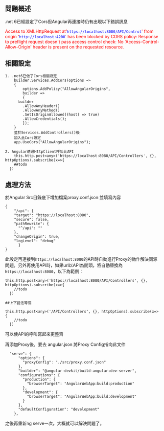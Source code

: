 ## 問題概述

.net 6已經設定了Cors但Angular再連接時仍有出現以下錯誤訊息
        
<font color=#FF0000>Access to XMLHttpRequest at'</font><font color=#0000FF>`https://localhost:8080/API/Control`</font><font color=#FF0000>' from origin '</font><font color=#0000FF>`http://localhost:4200`</font><font color=#FF0000>' has been blocked by CORS policy: Response to preflight request doesn't pass access control check: No 'Access-Control-Allow-Origin' header is present on the requested resource. 
</font>

## 相關設定
    1. .net6已做了Cors相關設定
        builder.Services.AddCors(options =>
        {
            options.AddPolicy("AllowAngularOrigins",
            builder =>
            {
          builder
            .AllowAnyHeader()
            .AllowAnyMethod()
            .SetIsOriginAllowed((host) => true)
            .AllowCredentials();
            });
        }
        並於Services.AddControllers()後
        加入此Cors設定
        app.UseCors("AllowAngularOrigins");
    
    2. Angular透過HttpClient呼叫此API
        this.http.post<any>('https://localhost:8080/API/Controllers', {}, httpOptions).subscribe(x=>{
        ##todo
      })
    
## 處理方法

於Angular Src目錄底下增加檔案proxy.conf.json
並填寫內容
    
    {
        "/api": {
        "target": "https://localhost:8080",
        "secure": false,
        "pathRewrite": {
          "^/api": ""
        },
        "changeOrigin": true,
        "logLevel": "debug"
          }
    }
此設定再連接到`https://localhost:8080`的API時自動進行Proxy的動作解決同源問題，另外再使用API時，如果url以API為開頭，將自動替換為`https://localhost:8080`，以下為範例：

    this.http.post<any>('https://localhost:8080/API/Controllers', {}, httpOptions).subscribe(x=>{
        //todo
      })
      
    ##上下語法等價
    
    this.http.post<any>('/API/Controllers', {}, httpOptions).subscribe(x=>{
        //todo
      })

可以使API的呼叫寫起來更整齊

再添加Proxy後，要去 angular.json 將Proxy Config指向此文件
    
      "serve": {
          "options": {
            "proxyConfig": "./src/proxy.conf.json"
          },
          "builder": "@angular-devkit/build-angular:dev-server",
          "configurations": {
            "production": {
              "browserTarget": "AngularWebApp:build:production"
            },
            "development": {
              "browserTarget": "AngularWebApp:build:development"
            }
          },
          "defaultConfiguration": "development"
        },
   
之後再重新ng serve一次，大概就可以解決問題了。

